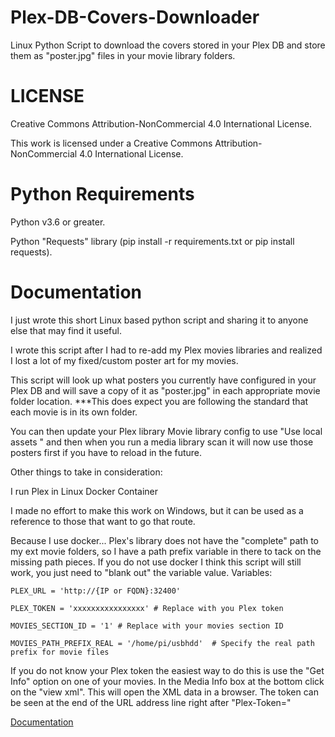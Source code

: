
# Plex-DB-Covers-Downloader

Linux Python Script to download the covers stored in your Plex DB and store them as "poster.jpg" files in your movie library folders.


# LICENSE

Creative Commons Attribution-NonCommercial 4.0 International License.

This work is licensed under a Creative Commons Attribution-NonCommercial 4.0 International License.


# Python Requirements

Python v3.6 or greater.

Python "Requests" library (pip install -r requirements.txt or pip install requests).


# Documentation

I just wrote this short Linux based python script and sharing it to anyone else that may find it useful.

I wrote this script after I had to re-add my Plex movies libraries and realized I lost a lot of my fixed/custom poster art for my movies.

This script will look up what posters you currently have configured in your Plex DB and will save a copy of it as "poster.jpg" in each appropriate movie folder location. ***This does expect you are following the standard that each movie is in its own folder.

You can then update your Plex library Movie library config to use "Use local assets " and then when you run a media library scan it will now use those posters first if you have to reload in the future.

Other things to take in consideration:

I run Plex in Linux Docker Container

I made no effort to make this work on Windows, but it can be used as a reference to those that want to go that route.

Because I use docker... Plex's library does not have the "complete" path to my ext movie folders, so I have a path prefix variable in there to tack on the missing path pieces. If you do not use docker I think this script will still work, you just need to "blank out" the variable value.
Variables:

    PLEX_URL = 'http://{IP or FQDN}:32400'

    PLEX_TOKEN = 'xxxxxxxxxxxxxxxx' # Replace with you Plex token
    
    MOVIES_SECTION_ID = '1' # Replace with your movies section ID
    
    MOVIES_PATH_PREFIX_REAL = '/home/pi/usbhdd'  # Specify the real path prefix for movie files

If you do not know your Plex token the easiest way to do this is use the "Get Info" option on one of your movies.  In the Media Info box at the bottom click on the "view xml".  This will open the XML data in a browser.  The token can be seen at the end of the URL address line right after "Plex-Token="

[Documentation](https://linktodocumentation)

